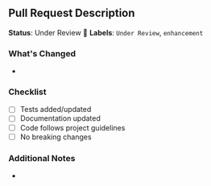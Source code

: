 ## Pull Request Description

**Status**: Under Review 🔎
**Labels**: `Under Review`, `enhancement`

### What's Changed
- 

### Checklist
- [ ] Tests added/updated
- [ ] Documentation updated
- [ ] Code follows project guidelines
- [ ] No breaking changes

### Additional Notes
-
